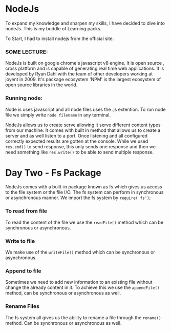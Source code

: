 # NodeJs
To expand my knowledge and sharpen my skills, I have decided to dive into nodeJs.  This is my buddle of Learning packs.

To Start, I had to install nodejs from the official site.

### SOME LECTURE:
NodeJs is built on google chrome's javascript v8 engine. It is open source , cross platform and is capable of generating real time web applications. It is developed by Ryan Dahl with the team of other developers working at joyent in 2009. It's package ecosystem 'NPM' is the largest ecosystem of open source libraries in the world.

### Running node:
Node is uses javascript and all node files uses the .js extention.
To run node file we simply write `node filename` in any terminal. 


NodeJs allows us to create serve allowing it serve different content types from our machine.
It comes with built in method that allows us to create a server and as well listen to a port. Once listening and all configured correctly expected results are gotten at the console.
While we used `res.end()` to send response, this only sends one response and then we need something like
`res.write()` to be able to send multiple response.

# Day Two - Fs Package
NodeJs comes with a built-in package known as fs which gives us access to the file system or the file I/O. The fs system can perform in synchronous or asynchronous manner.
We import the fs system by `require('fs')`;

### To read from file
To read the content of the file we use the `readFile()` method which can be synchronous or asynchronous.

### Write to file
We make use of the `writeFile()` method which can be synchronous or asynchronous.

### Append to file
Sometimes we need to add new information to an existing file without change the already content in it.
To achieve this we use the `appendFile()` method, can be synchronous or asynchronous as well.

### Rename Files 
The fs system all gives us the ability to rename a file through the `rename()` method. Can be synchronous or asynchronous as well.